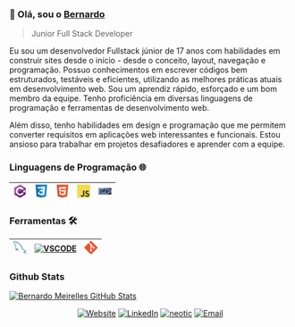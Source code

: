 ### 👋 Olá, sou o [Bernardo](https://bernardomrl.netlify.app)

> Junior Full Stack Developer

<div>
 <p>
Eu sou um desenvolvedor Fullstack júnior de 17 anos com habilidades em construir sites desde o início - desde o conceito, layout, navegação e programação. Possuo conhecimentos em escrever códigos bem estruturados, testáveis e eficientes, utilizando as melhores práticas atuais em desenvolvimento web. Sou um aprendiz rápido, esforçado e um bom membro da equipe. Tenho proficiência em diversas linguagens de programação e ferramentas de desenvolvimento web.

Além disso, tenho habilidades em design e programação que me permitem converter requisitos em aplicações web interessantes e funcionais. Estou ansioso para trabalhar em projetos desafiadores e aprender com a equipe.
</p>
</div>

### Linguagens de Programação 🌐

| [<img src="https://raw.githubusercontent.com/izumin5210/emojipack-for-devicon/master/png/csharp.png" alt="C#" width="24">](https://learn.microsoft.com/pt-br/dotnet/csharp/) | [<img src="https://raw.githubusercontent.com/izumin5210/emojipack-for-devicon/master/png/css3.png" alt="CSS3" width="24">](https://developer.mozilla.org/pt-BR/docs/Web/CSS) | [<img src="https://raw.githubusercontent.com/izumin5210/emojipack-for-devicon/master/png/html5.png" alt="HTML5" width="24">](https://developer.mozilla.org/pt-BR/docs/Web/HTML) | [<img src="https://raw.githubusercontent.com/izumin5210/emojipack-for-devicon/master/png/javascript.png" alt="JS" width="24">](https://developer.mozilla.org/pt-BR/docs/Web/JavaScript) | [<img src="https://raw.githubusercontent.com/izumin5210/emojipack-for-devicon/master/png/php.png" alt="PHP" width="24">](https://php.net) 
|---|---|---|---|---|
### Ferramentas 🛠️

| [<img src="https://raw.githubusercontent.com/izumin5210/emojipack-for-devicon/master/png/mysql.png" alt="MYSQL" width="24">](https://mysql.com) | [<img src="https://upload.wikimedia.org/wikipedia/commons/thumb/2/2d/Visual_Studio_Code_1.18_icon.svg/1200px-Visual_Studio_Code_1.18_icon.svg.png" alt="VSCODE" width="24">](https://code.visualstudio.com/) | [<img src="https://raw.githubusercontent.com/izumin5210/emojipack-for-devicon/master/png/git.png" alt="GIT" width="24">](https://git-scm.com/) 
|---|---|---|



### Github Stats

[![Bernardo Meirelles GitHub Stats](https://github-readme-stats.vercel.app/api?username=bernardomrl&show_icons=true&count_private=true)](https://github.com/bernardomrl)


<p align="center">
<a href="https://bernardomrl.netlify.app" target="_blank"><img alt="Website" src="https://img.shields.io/badge/Website-bernardomrl.github.io-blue?style=flat&logo=google-chrome"></a>
<a href="https://www.linkedin.com/in/bernardoamrl/" target="_blank"><img alt="LinkedIn" src="https://img.shields.io/badge/LinkedIn-@bernardoamrl-blue?style=flat&logo=linkedin"></a>
<a href="codepen.io/neotic" target="_blank"><img alt="neotic" src="https://img.shields.io/badge/CodePen-NEOTIC-blue?style=flat&logo=codepen"></a>
<a href="mailto:bernardomrl@icloud.com"><img alt="Email" src="https://img.shields.io/badge/Email-bernardomrl@icloud.com-blue?style=flat"></a>
</p>
